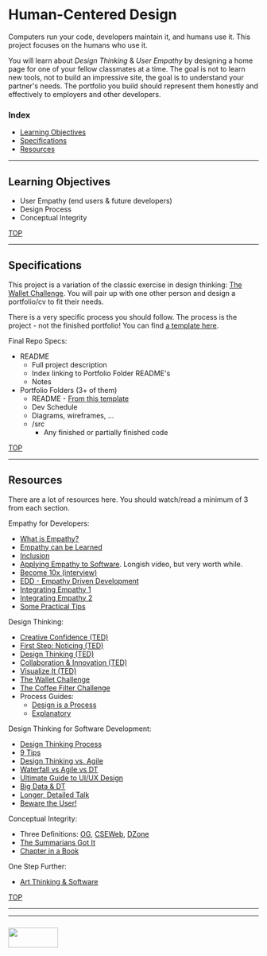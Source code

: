 # Human-Centered Design

Computers run your code, developers maintain it, and humans use it.  This project focuses on the humans who use it.

You will learn about _Design Thinking_ & _User Empathy_ by designing a home page for one of your fellow classmates at a time.  The goal is not to learn new tools, not to build an impressive site, the goal is to understand your partner's needs.  The portfolio you build should represent them honestly and effectively to employers and other developers.



### Index
* [Learning Objectives](#learning-objectives)
* [Specifications](#specifications)
* [Resources](#resources)

---

## Learning Objectives

* User Empathy (end users & future developers)
* Design Process
* Conceptual Integrity


[TOP](#index)

---

## Specifications

This project is a variation of the classic exercise in design thinking:  [The Wallet Challenge](https://medium.com/@erio/bringing-design-thinking-into-the-workplace-the-wallet-design-challenge-544c727d3752).  You will pair up with one other person and design a portfolio/cv to fit their needs.

There is a very specific process you should follow. The process is the project - not the finished portfolio!  You can find [a template here](https://github.com/elewa-academy/Fundamentals/blob/master/09-human-centered-design/design-cycle-template.md).



Final Repo Specs:  
* README
  * Full project description
  * Index linking to Portfolio Folder README's
  * Notes 
* Portfolio Folders (3+ of them)
  * README - [From this template](https://github.com/elewa-academy/Fundamentals/blob/master/09-human-centered-design/design-cycle-template.md)
  * Dev Schedule
  * Diagrams, wireframes, ...
  * /src
    * Any finished or partially finished code

[TOP](#index)

---

## Resources

There are a lot of resources here.  You should watch/read a minimum of 3 from each section.

Empathy for Developers:
* [What is Empathy?](https://codingwithempathy.com/2016/05/03/empathy-an-essential-skill-in-software-development/)
* [Empathy can be Learned](https://medium.com/old-code-new-tricks/software-development-on-the-empathy-spectrum-f77596faeabc)
* [Inclusion](http://danielwestheide.com/blog/2017/01/16/the-empathic-programmer.html)
* [Applying Empathy to Software](http://www.ustream.tv/recorded/86154111). Longish video, but very worth while.
* [Become 10x (interview)](https://blog.fogcreek.com/soft-skills-for-hardcore-developers-interview-with-ed-finkler/)
* [EDD - Empathy Driven Development](https://www.infoq.com/news/2015/06/empathy-development)
* [Integrating Empathy 1](https://thenewstack.io/empathy-secret-sauce-good-software-development/)
* [Integrating Empathy 2](https://simpleprogrammer.com/empathy-software-developers/)
* [Some Practical Tips](https://truefit.io/blog/how-to-instill-empathy-in-the-software-development-process)


Design Thinking:
* [Creative Confidence (TED)](https://www.ted.com/talks/david_kelley_how_to_build_your_creative_confidence)
* [First Step: Noticing (TED)](https://www.ted.com/talks/tony_fadell_the_first_secret_of_design_is_noticing)
* [Design Thinking (TED)](https://www.youtube.com/watch?v=Q80wUnju5YA)
* [Collaboration & Innovation (TED)](https://www.youtube.com/watch?v=ZBxZC9I6xyk)
* [Visualize It (TED)](https://www.youtube.com/watch?v=TPXrheqhTCs)
* [The Wallet Challenge](https://medium.com/@erio/bringing-design-thinking-into-the-workplace-the-wallet-design-challenge-544c727d3752)
* [The Coffee Filter Challenge](https://www.tedxvenlo.com/news/guido-stompff-design-thinking/)
* Process Guides:
  * [Design is a Process](https://dschool-old.stanford.edu/sandbox/groups/k12/wiki/c739e/attachments/ade8c/An_Intro_to_DT_Slides_07_10_09.pdf?sessionID=8cbdfc6129ceb041dbad2247ffc9d0112fd0ebce)
  * [Explanatory](https://dschool-old.stanford.edu/sandbox/groups/designresources/wiki/36873/attachments/74b3d/ModeGuideBOOTCAMP2010L.pdf)


Design Thinking for Software Development:
* [Design Thinking Process](https://www.khomp.com/en/design-thinking-in-software-development/)
* [9 Tips](https://techeries.com/9-software-development-tips-successfully-incorporate-design-thinking-projects/)
* [Design Thinking vs. Agile](http://blogs.infor.com/insights/2017/11/outside-the-code-development-with-design-thinking.html)
* [Waterfall vs Agile vs DT](https://www.artefactgroup.com/articles/post-agile-a-design-thinking-approach-to-software-development/)
* [Ultimate Guide to UI/UX Design](http://ptgmedia.pearsoncmg.com/images/9780321965516/samplepages/0321965515.pdf)
* [Big Data & DT](http://www.ibmbigdatahub.com/blog/dynamic-duo-big-data-and-design-thinking)
* [Longer, Detailed Talk](https://www.youtube.com/watch?v=FtUS1W3HymA)
* [Beware the User!](https://medium.com/@blakeross/mr-fart-s-favorite-colors-3177a406c775)

Conceptual Integrity:
* Three Definitions: [OG](http://www.safnet.com/writing/tech/2011/11/mythical-man-month-conceptual-integrity.html), [CSEWeb](http://cseweb.ucsd.edu/~wgg/CSE131B/Design/node6.html), [DZone](https://dzone.com/articles/lean-tools-conceptual-0)
* [The Summarians Got It](http://ceng.cankaya.edu.tr/~myilmaz/2013/11/124/)
* [Chapter in a Book](http://www.dcs.warwick.ac.uk/oldmodelling/hi/theses/allan/chapter5.pdf)

One Step Further:
* [Art Thinking & Software](https://www.fastcompany.com/3019082/coding-is-an-art-software-people-should-learn-art-thinking)

[TOP](#index)


___
___
### <a href="http://elewa.education/blog" target="_blank"><img src="https://user-images.githubusercontent.com/18554853/34921062-506450ae-f97d-11e7-875f-6feeb26ad72d.png" width="100" height="40"/></a>

